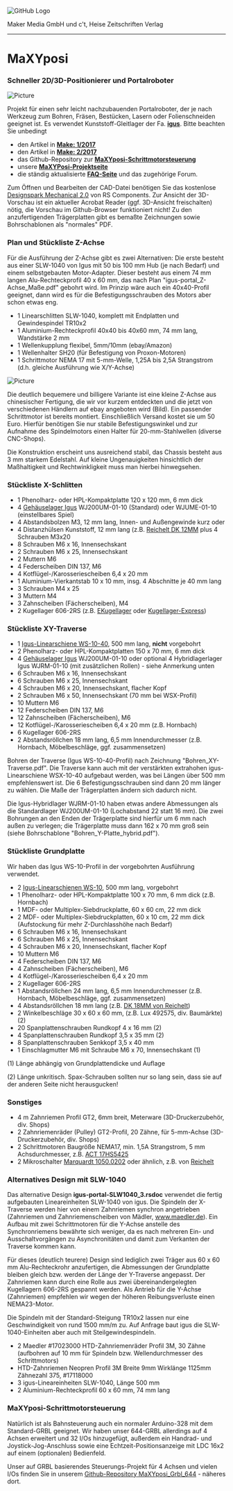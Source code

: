 ![GitHub Logo](http://www.heise.de/make/icons/make_logo.png)

Maker Media GmbH und c't, Heise Zeitschriften Verlag

***

# MaXYposi

### Schneller 2D/3D-Positionierer und Portalroboter

![Picture](https://github.com/heise/MaXYposi/blob/master/maxyposi.JPG)

Projekt für einen sehr leicht nachzubauenden Portalroboter, der je nach Werkzeug zum Bohren, Fräsen, Bestücken, Lasern oder Folienschneiden geeignet ist. Es verwendet Kunststoff-Gleitlager der Fa. **[igus](http://www.igus.de)**. Bitte beachten Sie unbedingt 

- den Artikel in **[Make: 1/2017](https://shop.heise.de/katalog/make-1-2017)**
- den Artikel in **[Make: 2/2017](https://shop.heise.de/katalog/make-2-2017)**
- das Github-Repository zur **[MaXYposi-Schrittmotorsteuerung](https://github.com/heise/MaXYposi_Grbl_644)**
- unsere **[MaXYPosi-Projektseite](http://www.make-magazin.de/maxyposi)**
- die ständig aktualisierte **[FAQ-Seite](https://heise.de/-3676050)** und das zugehörige Forum.

Zum Öffnen und Bearbeiten der CAD-Datei benötigen Sie das kostenlose [Designspark Mechanical 2.0](https://www.rs-online.com/designspark/mechanical-software) von RS Components. Zur Ansicht der 3D-Vorschau ist ein aktueller Acrobat Reader (ggf. 3D-Ansicht freischalten) nötig, die Vorschau im Github-Browser funktioniert nicht! Zu den anzufertigenden Trägerplatten gibt es bemaßte Zeichnungen sowie Bohrschablonen als "normales" PDF.


### Plan und Stückliste Z-Achse

Für die Ausführung der Z-Achse gibt es zwei Alternativen: Die erste besteht aus einer SLW-1040 von Igus mit 50 bis 100 mm Hub (je nach Bedarf) und einem selbstgebauten Motor-Adapter. Dieser besteht aus einem 74 mm langen Alu-Rechteckprofil 40 x 60 mm, das nach Plan "igus-portal_Z-Achse_Maße.pdf" gebohrt wird. Im Prinzip wäre auch ein 40x40-Profil geeignet, dann wird es für die Befestigungsschrauben des Motors aber schon etwas eng.

- 1 Linearschlitten SLW-1040, komplett mit Endplatten und Gewindespindel TR10x2
- 1 Aluminium-Rechteckprofil 40x40 bis 40x60 mm, 74 mm lang, Wandstärke 2 mm
- 1 Wellenkupplung flexibel, 5mm/10mm (ebay/Amazon)
- 1 Wellenhalter SH20 (für Befestigung von Proxon-Motoren)
- 1 Schrittmotor NEMA 17 mit 5-mm-Welle, 1,25A bis 2,5A Strangstrom (d.h. gleiche Ausführung wie X/Y-Achse)

![Picture](https://github.com/heise/MaXYposi/blob/master/z_china_k.JPG)

Die deutlich bequemere und billigere Variante ist eine kleine Z-Achse aus chinesischer Fertigung, die wir vor kurzem entdeckten und die jetzt von verschiedenen Händlern auf ebay angeboten wird (Bild). Ein passender Schrittmotor ist bereits montiert. Einschließlich Versand kostet sie um 50 Euro. Hierfür benötigen Sie nur stabile Befestigungswinkel und zur Aufnahme des Spindelmotors einen Halter für 20-mm-Stahlwellen (diverse CNC-Shops).

Die Konstruktion erscheint uns ausreichend stabil, das Chassis besteht aus 3 mm starkem Edelstahl. Auf kleine Ungenauigkeiten hinsichtlich der Maßhaltigkeit und Rechtwinkligkeit muss man hierbei hinwegsehen.


### Stückliste X-Schlitten

- 1 Phenolharz- oder HPL-Kompaktplatte 120 x 120 mm, 6 mm dick
- 4 [Gehäuselager Igus](https://www.igus.de/wpck/2003/DryLin_W_Doppelschiene) WJ200UM-01-10 (Standard) oder WJUME-01-10 (einstellbares Spiel)
- 4 Abstandsbolzen M3, 12 mm lang, Innen- und Außengewinde kurz oder 
- 4 Distanzhülsen Kunststoff, 12 mm lang (z.B. [Reichelt DK 12MM](https://www.reichelt.de/Distanzhuelsen-etc-/DK-12MM/3/index.html?ACTION=3&LA=446&ARTICLE=44733&GROUPID=7758&artnr=DK+12MM&SEARCH=DK%2B12mm) plus 4 Schrauben M3x20
- 8 Schrauben M6 x 16, Innensechskant
- 2 Schrauben M6 x 25, Innensechskant
- 2 Muttern M6
- 4 Federscheiben DIN 137, M6
- 4 Kotflügel-/Karosseriescheiben 6,4 x 20 mm
- 1 Aluminium-Vierkantstab 10 x 10 mm, insg. 4 Abschnitte je 40 mm lang
- 3 Schrauben M4 x 25
- 3 Muttern M4
- 3 Zahnscheiben (Fächerscheiben), M4
- 2 Kugellager 606-2RS (z.B. [EKugellager](https://www.ekugellager.de) oder [Kugellager-Express](https://www.kugellager-express.de))


### Stückliste XY-Traverse

- 1 [Igus-Linearschiene WS-10-40](https://www.igus.de/wpck/2003/DryLin_W_Doppelschiene), 500 mm lang, **nicht** vorgebohrt
- 2 Phenolharz- oder HPL-Kompaktplatten 150 x 70 mm, 6 mm dick
- 4 [Gehäuselager Igus](https://www.igus.de/wpck/2003/DryLin_W_Doppelschiene) WJ200UM-01-10 oder optional 4 Hybridlagerlager Igus WJRM-01-10 (mit zusätzlichen Rollen) - siehe Anmerkung unten
- 6 Schrauben M6 x 16, Innensechskant
- 6 Schrauben M6 x 25, Innensechskant
- 4 Schrauben M6 x 20, Innensechskant, flacher Kopf
- 2 Schrauben M6 x 50, Innensechskant (70 mm bei WSX-Profil)
- 10 Muttern M6
- 12 Federscheiben DIN 137, M6
- 12 Zahnscheiben (Fächerscheiben), M6
- 12 Kotflügel-/Karosseriescheiben 6,4 x 20 mm (z.B. Hornbach)
- 6 Kugellager 606-2RS
- 2 Abstandsröllchen 18 mm lang, 6,5 mm Innendurchmesser (z.B. Hornbach, Möbelbeschläge, ggf. zusammensetzen)

Bohren der Traverse (Igus WS-10-40-Profil) nach Zeichnung "Bohren_XY-Traverse.pdf". Die Traverse kann auch mit der verstärkten extrahohen igus-Linearschiene WSX-10-40 aufgebaut werden, was bei Längen über 500 mm empfehlenswert ist. Die 6 Befestigungsschrauben sind dann 20 mm länger zu wählen. Die Maße der Trägerplatten ändern sich dadurch nicht. 

Die Igus-Hybridlager WJRM-01-10 haben etwas andere Abmessungen als die Standardlager WJ200UM-01-10 (Lochabstand 22 statt 16 mm). Die zwei Bohrungen an den Enden der Trägerplatte sind hierfür um 6 mm nach außen zu verlegen; die Trägerplatte muss dann 162 x 70 mm groß sein (siehe Bohrschablone "Bohren_Y-Platte_hybrid.pdf").

### Stückliste Grundplatte

Wir haben das Igus WS-10-Profil in der vorgebohrten Ausführung verwendet.

- 2 [Igus-Linearschienen WS-10](https://www.igus.de/wpck/2002/DryLin_W_Einzelschiene_rund), 500 mm lang, vorgebohrt
- 1 Phenolharz- oder HPL-Kompaktplatte 100 x 70 mm, 6 mm dick (z.B. Hornbach)
- 1 MDF- oder Multiplex-Siebdruckplatte, 60 x 60 cm, 22 mm dick
- 2 MDF- oder Multiplex-Siebdruckplatten, 60 x 10 cm, 22 mm dick (Aufstockung für mehr Z-Durchlasshöhe nach Bedarf)
- 6 Schrauben M6 x 16, Innensechskant
- 6 Schrauben M6 x 25, Innensechskant
- 4 Schrauben M6 x 20, Innensechskant, flacher Kopf
- 10 Muttern M6
- 4 Federscheiben DIN 137, M6
- 4 Zahnscheiben (Fächerscheiben), M6
- 4 Kotflügel-/Karosseriescheiben 6,4 x 20 mm
- 2 Kugellager 606-2RS
- 1 Abstandsröllchen 24 mm lang, 6,5 mm Innendurchmesser (z.B. Hornbach, Möbelbeschläge, ggf. zusammensetzen)
- 4 Abstandsröllchen 18 mm lang (z.B. [DK 18MM von Reichelt](https://www.reichelt.de/?ACTION=3;ARTICLE=44736))
- 2 Winkelbeschläge 30 x 60 x 60 mm, (z.B. Lux 492575, div. Baumärkte) (2)
- 20 Spanplattenschrauben Rundkopf 4 x 16 mm (2)
- 4 Spanplattenschrauben Rundkopf 3,5 x 35 mm (2)
- 8 Spanplattenschrauben Senkkopf 3,5 x 40 mm
- 1 Einschlagmutter M6 mit Schraube M6 x 70, Innensechskant (1)

(1) Länge abhängig von Grundplattendicke und Auflage<p>
(2) Länge unkritisch. Spax-Schrauben sollten nur so lang sein, dass sie auf der anderen Seite nicht herausgucken!

### Sonstiges

- 4 m Zahnriemen Profil GT2, 6mm breit, Meterware (3D-Druckerzubehör, div. Shops)
- 2 Zahnriemenräder (Pulley) GT2-Profil, 20 Zähne, für 5-mm-Achse (3D-Druckerzubehör, div. Shops)
- 2 Schrittmotoren Baugröße NEMA17, min. 1,5A Strangstrom, 5 mm Achsdurchmesser, z.B. [ACT 17HS5425](http://www.act-motor.com/product/17hs_en.html)
- 2 Mikroschalter [Marquardt 1050.0202](https://www.marquardt-shop.com/de/produkte/schalter/schnappschalter/1050/1050.0202.html) oder ähnlich, z.B. von [Reichelt](https://www.reichelt.de/?ACTION=3;ARTICLE=166855)

### Alternatives Design mit SLW-1040

Das alternative Design **igus-portal-SLW1040_3.rsdoc** verwendet die fertig aufgebauten Lineareinheiten SLW-1040 von igus. Die Spindeln der X-Traverse werden hier von einem Zahnriemen synchron angetrieben (Zahnriemen und Zahnriemenscheiben von Mädler, www.maedler.de). Ein Aufbau mit zwei Schrittmotoren für die Y-Achse anstelle des Synchronriemens bewährte sich weniger, da es nach mehreren Ein- und Ausschaltvorgängen zu Asynchronitäten und damit zum Verkanten der Traverse kommen kann. 

Für dieses (deutlich teurere) Design sind lediglich zwei Träger aus 60 x 60 mm Alu-Rechteckrohr anzufertigen, die Abmessungen der Grundplatte bleiben gleich bzw. werden der Länge der Y-Traverse angepasst. Der Zahnriemen kann durch eine Rolle aus zwei übereinandergelegten Kugellagern 606-2RS gespannt werden. Als Antrieb für die Y-Achse (Zahnriemen) empfehlen wir wegen der höheren Reibungsverluste einen NEMA23-Motor.

Die Spindeln mit der Standard-Steigung TR10x2 lassen nur eine Geschwindigkeit von rund 1500 mm/m zu. Auf Anfrage baut igus die SLW-1040-Einheiten aber auch mit Steilgewindespindeln.

- 2 Maedler #17023000 HTD-Zahnriemenräder Profil 3M, 30 Zähne (aufbohren auf 10 mm für Spindeln bzw. Wellendurchmesser des Schrittmotors)
- HTD-Zahnriemen Neopren Profil 3M Breite 9mm Wirklänge 1125mm Zähnezahl 375, #17118000
- 3 igus-Lineareinheiten SLW-1040, Länge 500 mm
- 2 Aluminium-Rechteckprofil 60 x 60 mm, 74 mm lang

### MaXYposi-Schrittmotorsteuerung

Natürlich ist als Bahnsteuerung auch ein normaler Arduino-328 mit dem Standard-GRBL geeignet. Wir haben unser 644-GRBL allerdings auf 4 Achsen erweitert und 32 I/Os hinzugefügt, außerdem ein Handrad- und Joystick-Jog-Anschluss sowie eine Echtzeit-Positionsanzeige mit LDC 16x2 auf einem (optionalen) Bedienfeld. 

Unser auf GRBL basierendes Steuerungs-Projekt für 4 Achsen und vielen I/Os finden Sie in unserem [Github-Repository MaXYposi_Grbl_644](https://github.com/heise/MaXYposi_Grbl_644) - näheres dort.

